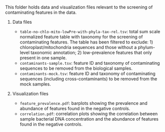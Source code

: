 This folder holds data and visualization files relevant to the screening of contaminating features in the data.

1. Data files
    * `table-no-chlo-mito-lowPre-with-phyla-tax-rel.tsv`: total sum scale normalized feature table with taxonomy for the screening of contaminating features. The table has been filtered to exclude: 1) chloroplast/mitochondria sequences and those without a phylum-level taxonomic annotation; 2) low-prevalence features that only present in one sample.
    * `contaminants-sample.tsv`: feature ID and taxonomy of contaminating sequences to be removed from the biological samples.
    * `contaminants-mock.tsv`: feature ID and taxonomy of contaminating sequences (including cross-contaminants) to be removed from the mock samples.

2. Visualization files
    * `feature_prevalence.pdf`: barplots showing the prevalence and abundance of features found in the negative controls.
    * `correlation.pdf`: correlation plots showing the correlation between sample bacterial DNA concentration and the abundance of features found in the negative controls.
